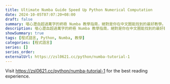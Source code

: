 ```yaml
---
title: Ultimate Numba Guide Speed Up Python Numerical Computation
date: 2024-10-05T07:07:20+08:00
draft: false
summary: 嘔心瀝血超過萬字的終極 Numba 教學指南，絕對是你在中文圈能找到的最好教學。
description: 嘔心瀝血超過萬字的終極 Numba 教學指南，絕對是你在中文圈能找到的最好教學。坑筆者都踩過了只要照做可以得到最好性能，不會漏掉任何優化可能；除此之外本文第一不廢話，第二上手極快，第三介紹如何除錯和優化，第四補充進階使用方式，第五給出「精選有用的延伸閱讀」，不是給沒用文章，第六也是最重要，筆者可以很自信的說本文是中文圈最詳細教學。
showSummary: true
tags: [程式語言, Python, Numba, 教學]
categories: [程式語言]
series: []
series_order: 
externalUrl: https://zsl0621.cc/python/numba-tutorial-1
---
```


Visit https://zsl0621.cc/python/numba-tutorial-1 for the best reading experience.
